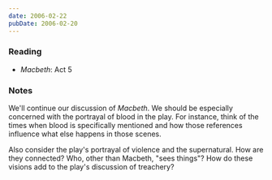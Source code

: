 ```yaml
---
date: 2006-02-22
pubDate: 2006-02-20
---
```


### Reading

* <cite>Macbeth</cite>: Act 5

### Notes

We'll continue our discussion of <cite>Macbeth</cite>. We should be especially concerned with the portrayal of blood in the play. For instance, think of the times when blood is specifically mentioned and how those references influence what else happens in those scenes.

Also consider the play's portrayal of violence and the supernatural. How are they connected? Who, other than Macbeth, "sees things"? How do these visions add to the play's discussion of treachery?
